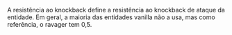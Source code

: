 A resistência ao knockback define a resistência ao knockback de ataque da entidade. Em geral, a maioria das entidades vanilla não a usa, mas como referência, o ravager tem 0,5.
